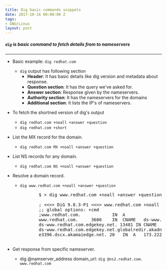 ```yaml
---
title: Dig basic commands snippets
date: 2017-10-16 00:00:00 Z
tags:
- GNU/Linux
layout: post
---
```


##### `dig` is basic command to fetch details from to nameservers
---


* Basic example: `dig redhat.com`
    * `dig` output has following section
        * **Header**: It has basic details like dig version and metadata about response.
        * **Question section**: It has the query we've asked for.
        * **Answer section**: Response given by the nameservers.
        * **Authority section**: It has the nameservers for the domains
        * **Additional section**: It lists the IP's of nameservers.

* To fetch the shortned version of dig's output
    * `dig redhat.com +noall +answer +question`
    * `dig redhat.com +short`

* List the MX record for the domain.
    * `dig redhat.com MX +noall +answer +question`

* List NS records for any domain.
    * `dig redhat.com NS +noall +answer +question`

* Resolve a domain record.
    * `dig www.redhat.com +noall +answer +question`
    <pre>
            $ > dig www.redhat.com +noall +answer +question

            ; <<>> DiG 9.8.3-P1 <<>> www.redhat.com +noall +answer +question
            ;; global options: +cmd
            ;www.redhat.com.			IN	A
            www.redhat.com.		3600	IN	CNAME	ds-www.redhat.com.edgekey.net.
            ds-www.redhat.com.edgekey.net. 13481 IN	CNAME	ds-www.redhat.com.edgekey.net.globalredir.akadns.net.
            ds-www.redhat.com.edgekey.net.globalredir.akadns.net. 3600 IN CNAME e3396.dscx.akamaiedge.net.
            e3396.dscx.akamaiedge.net. 20	IN	A	173.222.31.161
    </pre>

* Get response from specific nameserver.
    * dig @namserver_address domain_url:  `dig @ns2.redhat.com. www.redhat.com`
